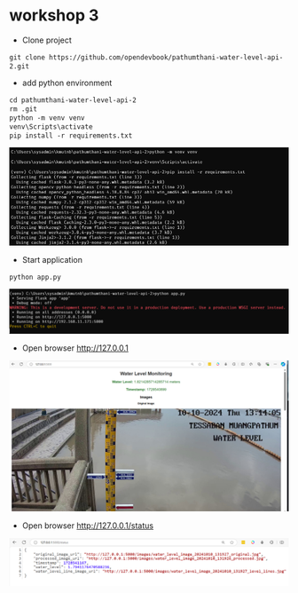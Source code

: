 # workshop 3

- Clone project 
```
git clone https://github.com/opendevbook/pathumthani-water-level-api-2.git
```

- add python environment
```
cd pathumthani-water-level-api-2
rm .git
python -m venv venv
venv\Scripts\activate
pip install -r requirements.txt
```

![](../assets/images/waterlevel1.png)

- Start application
```
python app.py
```

![](../assets/images/waterlevel2.png)

- Open browser http://127.0.0.1

![](../assets/images/waterlevel3.png)

- Open browser http://127.0.0.1/status


![](../assets/images/waterlevel4.png)